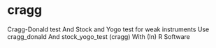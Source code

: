 # cragg
Cragg-Donald test And Stock and Yogo test for weak instruments Use cragg_donald And stock_yogo_test (cragg) With (In) R Software
